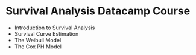 # Survival Analysis Datacamp Course

- Introduction to Survival Analysis
- Survival Curve Estimation
- The Weibull Model
- The Cox PH Model

